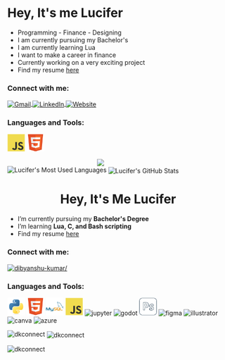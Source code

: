 <h1 align="left">Hey, It's me Lucifer</h1>

- Programming - Finance - Designing
- I am currently pursuing my Bachelor's
- I am currently learning Lua
- I want to make a career in finance
- Currently working on a very exciting project
- Find my resume <a href="your_resume_link_here" target="blank">here</a>

<h3 align="left">Connect with me:</h3>
<p align="left">
  <a href="mailto:your_email@gmail.com">
    <img align="center" src="https://img.shields.io/badge/-Gmail-%23c62d22?style=flat-square&logo=gmail&logoColor=white" alt="Gmail" height="30" width="40" />
  </a>
  <a href="https://linkedin.com/in/your_linkedin_profile" target="blank">
    <img align="center" src="https://raw.githubusercontent.com/rahuldkjain/github-profile-readme-generator/master/src/images/icons/Social/linked-in-alt.svg" alt="LinkedIn" height="30" width="40" />
  </a>
  <a href="your_website_link_here" target="blank">
    <img align="center" src="https://img.shields.io/badge/-Website-4285F4?style=flat-square&logo=google-chrome&logoColor=white" alt="Website" height="30" width="40" />
  </a>
</p>

<h3 align="left">Languages and Tools:</h3>
<p align="left">
  <img src="https://raw.githubusercontent.com/devicons/devicon/master/icons/javascript/javascript-original.svg" alt="JavaScript" width="40" height="40"/>
  <img src="https://raw.githubusercontent.com/devicons/devicon/master/icons/html5/html5-original.svg" alt="HTML5" width="40" height="40"/>
</p>

<p align="left">
  <img src="path/to/your/gif.gif" align="right" width="300"> 
</p>

<p><img align="left" src="https://github-readme-stats.vercel.app/api/top-langs?username=your_github_username&show_icons=true&locale=en&layout=compact" alt="Lucifer's Most Used Languages" /></p>

<p>&nbsp;<img align="center" src="https://github-readme-stats.vercel.app/api?username=your_github_username&show_icons=true&locale=en" alt="Lucifer's GitHub Stats" /></p>

<h1 align="center">Hey, It's Me Lucifer</h1>

- I’m currently pursuing my **Bachelor's Degree**  
- I’m learning **Lua, C, and Bash scripting**
- Find my resume <a href="https://dibyanshukr.vercel.app/" target="blank">here</a>   

<h3 align="left">Connect with me:</h3>
<p align="left">
  <a href="https://linkedin.com/in/dibyanshu-kumar/" target="blank">
    <img align="center" src="https://raw.githubusercontent.com/rahuldkjain/github-profile-readme-generator/master/src/images/icons/Social/linked-in-alt.svg" alt="dibyanshu-kumar/" height="30" width="40" />
  </a>
</p>

<h3 align="left">Languages and Tools:</h3>
<p align="left">
  <img src="https://raw.githubusercontent.com/devicons/devicon/master/icons/python/python-original.svg" alt="python" width="40" height="40"/> 
  <img src="https://raw.githubusercontent.com/devicons/devicon/master/icons/html5/html5-original.svg" alt="html5" width="40" height="40"/> 
  <img src="https://raw.githubusercontent.com/devicons/devicon/master/icons/mysql/mysql-original-wordmark.svg" alt="mysql" width="40" height="40"/> 
  <img src="https://raw.githubusercontent.com/devicons/devicon/master/icons/javascript/javascript-original.svg" alt="javascript" width="40" height="40"/> 
  <img src="https://upload.wikimedia.org/wikipedia/commons/3/38/Jupyter_logo.svg" alt="jupyter" width="40" height="40"/> 
  <img src="https://upload.wikimedia.org/wikipedia/commons/6/6a/Godot_icon.svg" alt="godot" width="40" height="40"/>
  <img src="https://raw.githubusercontent.com/devicons/devicon/master/icons/photoshop/photoshop-line.svg" alt="photoshop" width="40" height="40"/> 
  <img src="https://www.vectorlogo.zone/logos/figma/figma-icon.svg" alt="figma" width="40" height="40"/> 
  <img src="https://www.vectorlogo.zone/logos/adobe_illustrator/adobe_illustrator-icon.svg" alt="illustrator" width="40" height="40"/> 
  <img src="https://www.vectorlogo.zone/logos/canva/canva-icon.svg" alt="canva" width="40" height="40"/> 
  <img src="https://www.vectorlogo.zone/logos/microsoft_azure/microsoft_azure-icon.svg" alt="azure" width="40" height="40"/> 
  
</p>

<p><img align="left" src="https://github-readme-stats.vercel.app/api/top-langs?username=dkconnect&show_icons=true&locale=en&layout=compact" alt="dkconnect" /></p>

<p>&nbsp;<img align="center" src="https://github-readme-stats.vercel.app/api?username=dkconnect&show_icons=true&locale=en" alt="dkconnect" /></p>


<p><img align="center" src="https://github-readme-streak-stats.herokuapp.com/?user=dkconnect&" alt="dkconnect" /></p>
